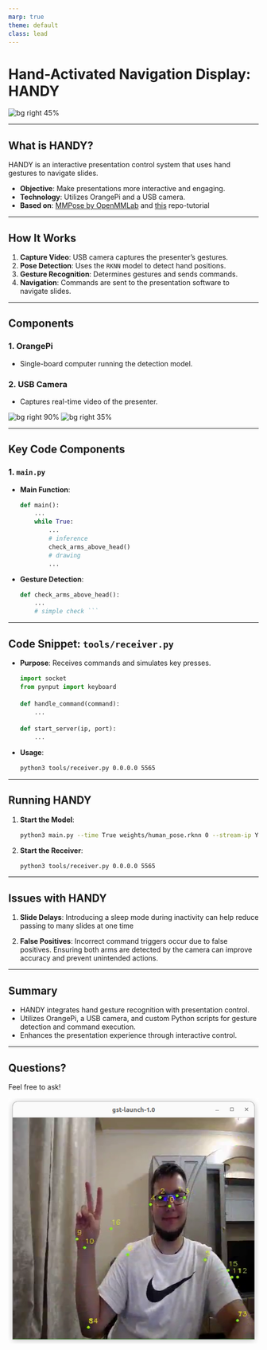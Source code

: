 ```yaml
---
marp: true
theme: default
class: lead
---
```


# Hand-Activated Navigation Display: HANDY

![bg right 45%](https://upload.wikimedia.org/wikipedia/commons/f/f5/PowerPoint_Presentation_Flat_Icon.svg)

---

## What is HANDY?

HANDY is an interactive presentation control system that uses hand gestures to navigate slides.

- **Objective**: Make presentations more interactive and engaging.
- **Technology**: Utilizes OrangePi and a USB camera.
- **Based on**: [MMPose by OpenMMLab](https://github.com/open-mmlab/mmpose) and [this](https://github.com/Applied-Deep-Learning-Lab/Keypoints_HRNet_RK3588) repo-tutorial

---

## How It Works

1. **Capture Video**: USB camera captures the presenter’s gestures.
2. **Pose Detection**: Uses the `RKNN` model to detect hand positions.
3. **Gesture Recognition**: Determines gestures and sends commands.
4. **Navigation**: Commands are sent to the presentation software to navigate slides.

---

## Components

### 1. OrangePi
- Single-board computer running the detection model.

### 2. USB Camera
- Captures real-time video of the presenter.

![bg right 90%](https://habrastorage.org/getpro/habr/post_images/455/4bb/6cd/4554bb6cdb0caf3222d12676f7a33581.jpg)
![bg right 35%](https://e.428.ua/img/319264/3000/2000/web_kamera_logitech_c930e_hd_960-000972~1600~1600.jpg)

---

## Key Code Components

### 1. `main.py`

- **Main Function**:
  ```python
  def main():
      ...
      while True:
          ...
          # inference
          check_arms_above_head()
          # drawing
          ...
  ```

- **Gesture Detection**:
  ```python
  def check_arms_above_head():
      ...
      # simple check ```
---

## Code Snippet: `tools/receiver.py`

- **Purpose**: Receives commands and simulates key presses.
  
  ```python
  import socket
  from pynput import keyboard

  def handle_command(command):
      ...

  def start_server(ip, port):
      ...
  ```

- **Usage**:
  ```bash
  python3 tools/receiver.py 0.0.0.0 5565
  ```

---

## Running HANDY

1. **Start the Model**:
   ```bash
   python3 main.py --time True weights/human_pose.rknn 0 --stream-ip YOUR_IP --stream-port 5000 --command-port 5565
   ```

2. **Start the Receiver**:
   ```bash
   python3 tools/receiver.py 0.0.0.0 5565
   ```
---

## Issues with HANDY

1. **Slide Delays**: Introducing a sleep mode during inactivity can help reduce passing to many slides at one time

2. **False Positives**: Incorrect command triggers occur due to false positives. Ensuring both arms are detected by the camera can improve accuracy and prevent unintended actions.


---

## Summary

- HANDY integrates hand gesture recognition with presentation control.
- Utilizes OrangePi, a USB camera, and custom Python scripts for gesture detection and command execution.
- Enhances the presentation experience through interactive control.
---

## Questions?

Feel free to ask!


![bg right](<Screenshot from 2024-08-29 22-16-06.png>)

